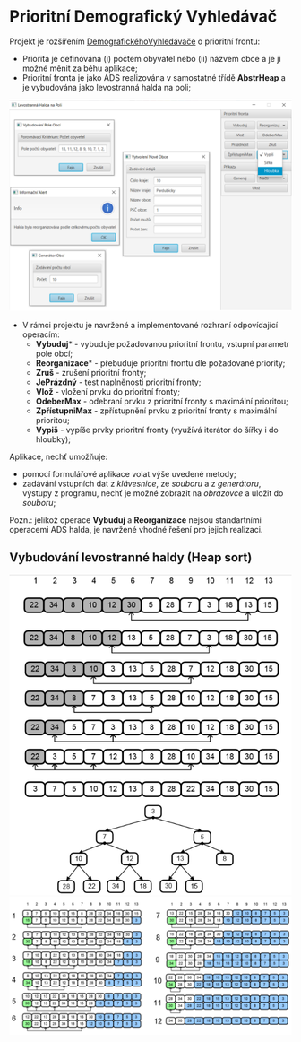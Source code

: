 # Prioritní Demografický Vyhledávač

Projekt je rozšířením [DemografickéhoVyhledávače](https://github.com/mirroxEkb14/DemografickyVyhledavac) o prioritní frontu:
  * Priorita je definována (i) počtem obyvatel nebo (ii) názvem obce a je ji možné měnit za běhu aplikace;
  * Prioritní fronta je jako ADS realizována v samostatné třídě **AbstrHeap** a je vybudována jako levostranná halda na poli;

![alt form-image](/resources/form.png)

  * V rámci projektu je navržené a implementované rozhraní odpovídající operacím:
    * **Vybuduj*** - vybuduje požadovanou prioritní frontu, vstupní parametr pole obcí;
    * **Reorganizace*** - přebuduje prioritní frontu dle požadované priority;
    * **Zruš** - zrušení prioritní fronty;
    * **JePrázdný** - test naplněnosti prioritní fronty;
    * **Vlož** - vložení prvku do prioritní fronty;
    * **OdeberMax** - odebraní prvku z prioritní fronty s maximální prioritou;
    * **ZpřístupniMax** - zpřístupnění prvku z prioritní fronty s maximální prioritou;
    * **Vypiš** - vypíše prvky prioritní fronty (využívá iterátor do šířky i do hloubky);

Aplikace, nechť umožňuje:
  * pomocí formulářové aplikace volat výše uvedené metody;
  * zadávání vstupních dat z *klávesnice*, ze *souboru* a z *generátoru*, výstupy z programu, nechť je možné zobrazit na *obrazovce* a uložit do *souboru*;

Pozn.: jelikož operace **Vybuduj** a **Reorganizace** nejsou standartními operacemi ADS halda, je navržené vhodné řešení pro jejich realizaci.

## Vybudování levostranné haldy (Heap sort)

![alt heap-sort-image-1](/resources/heap-sort-1.png)
![alt heap-sort-image-2](/resources/heap-sort-2.png)
